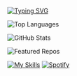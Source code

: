 <a href="https://git.io/typing-svg"><img src="https://readme-typing-svg.demolab.com?font=Fira+Code&pause=1000&color=297E24&width=435&lines=Haloo!!%2C+My+name+is+Fauzan;I+am+a+junior+programmer" alt="Typing SVG" /></a>

![Top Languages](https://github-readme-stats.vercel.app/api/top-langs/?username=AhmadAkmalFauzan&layout=compact&theme=radical)

![GitHub Stats](https://github-readme-stats.vercel.app/api?username=AhmadAkmalFauzan&show_icons=true&theme=dracula)

![Featured Repos](https://github-readme-stats.vercel.app/api/pin/?username=AhmadAkmalFauzan&repo=REPO_NAME&theme=dark)

[![My Skills](https://skillicons.dev/icons?i=kali,linux,php,html,css,cs,py)](https://skillicons.dev)
[![Spotify](https://spotify-github-profile.vercel.app/api/view?uid=SPOTIFY_Fauzanahmadakmal&cover_image=true&theme=novatorem)](https://open.spotify.com/user/SPOTIFY_USER_ID)

